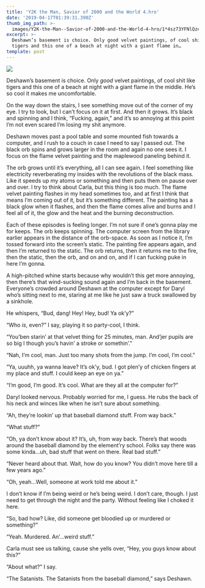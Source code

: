 ```yaml
---
title: 'Y2K the Man, Savior of 2000 and the World 4.hro'
date: '2019-04-17T01:39:31.390Z'
thumb_img_path: >-
  images/Y2K-the-Man--Savior-of-2000-and-the-World-4-hro/1*4sz73YFNlQze8VmPYP0pmA.jpeg
excerpt: >-
  Deshawn’s basement is choice. Only good velvet paintings, of cool shit like
  tigers and this one of a beach at night with a giant flame in…
template: post
---
```

![](/images/Y2K-the-Man--Savior-of-2000-and-the-World-4-hro/1*4sz73YFNlQze8VmPYP0pmA.jpeg)

Deshawn’s basement is choice. Only *good* velvet paintings, of cool shit like tigers and this one of a beach at night with a giant flame in the middle. He’s so cool it makes me uncomfortable.

On the way down the stairs, I see something move out of the corner of my eye. I try to look, but I can’t focus on it at first. And then it grows. It’s black and spinning and I think, “Fucking, again,” and it’s so annoying at this point I’m not even scared I’m losing my shit anymore.

Deshawn moves past a pool table and some mounted fish towards a computer, and I rush to a couch in case I need to say I passed out. The black orb spins and grows larger in the room and again no one sees it. I focus on the flame velvet painting and the maplewood paneling behind it.

The orb grows until it’s everything, all I can see again. I feel something like electricity reverberating my insides with the revolutions of the black mass. Like it speeds up my atoms or something and then puts them on pause over and over. I try to think about Carla, but this thing is too much. The flame velvet painting flashes in my head sometimes too, and at first I think that means I’m coming out of it, but it’s something different. The painting has a black glow when it flashes, and then the flame comes alive and burns and I feel all of it, the glow and the heat and the burning deconstruction.

Each of these episodes is feeling longer. I’m not sure if one’s gonna play me for keeps. The orb keeps spinning. The computer screen from the library earlier appears in the distance of the orb-space. As soon as I notice it, I’m tossed forward into the screen’s static. The painting fire appears again, and then I’m returned to the static. The orb returns, then it returns me to the fire, then the static, then the orb, and on and on, and if I can fucking puke in here I’m gonna.

A high-pitched whine starts because why wouldn’t this get more annoying, then there’s that wind-sucking sound again and I’m back in the basement. Everyone’s crowded around Deshawn at the computer except for Daryl who’s sitting next to me, staring at me like he just saw a truck swallowed by a sinkhole.

He whispers, “Bud, dang! Hey! Hey, bud! Ya ok’y?”

“Who *is*, even?” I say, playing it so party-cool, I think.

“You’ben starin’ at that velvet thing for 25 minutes, man. And’jer pupils are so big I though you’s havin’ a stroke or somethin’.”

“Nah, I’m cool, man. Just too many shots from the jump. I’m cool, I’m cool.”

“Ya, uuuhh, ya wanna leave? It’s ok’y, bud. I got plen’y of chicken fingers at my place and stuff. I could keep an eye on ya.”

“I’m good, I’m good. It’s cool. What are they all at the computer for?”

Daryl looked nervous. Probably worried for me, I guess. He rubs the back of his neck and winces like when he isn’t sure about something.

“Ah, they’re lookin’ up that baseball diamond stuff. From way back.”

“What stuff?”

“Oh, ya don’t know about it? It’s, uh, from way back. There’s that woods around the baseball diamond by the element’ry school. Folks say there was some kinda…uh, bad stuff that went on there. Real bad stuff.”

“Never heard about that. Wait, how do you know? You didn’t move here till a few years ago.”

“Oh, yeah…Well, someone at work told me about it.”

I don’t know if I’m being weird or he’s being weird. I don’t care, though. I just need to get through the night and the party. Without feeling like I choked it here.

“So, bad how? Like, did someone get bloodied up or murdered or something?”

“Yeah. Murdered. An’…weird stuff.”

Carla must see us talking, cause she yells over, “Hey, you guys know about this?”

“About what?” I say.

“The Satanists. The Satanists from the baseball diamond,” says Deshawn.
